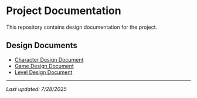 # Project Documentation

This repository contains design documentation for the project.

## Design Documents

- [Character Design Document](./docs/character-design.md)
- [Game Design Document](./docs/game-design-document.md)
- [Level Design Document](./docs/level-design.md)

---
*Last updated: 7/28/2025*
